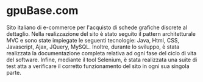 # gpuBase.com
Sito italiano di e-commerce per l'acquisto di schede grafiche discrete al dettaglio.
Nella realizzazione del sito è stato seguito il pattern architetturale MVC e sono state impiegate le seguenti tecnologie:
Java, Html, CSS, Javascript, Ajax, JQuery, MySQL.
Inoltre, durante lo sviluppo, è stata realizzata la documentazione completa relativa ad ogni fase del ciclo di vita del software. 
Infine, mediante il tool Selenium, è stata realizzata una suite di test atta a verificare il corretto funzionamento del sito in ogni sua singola parte.

